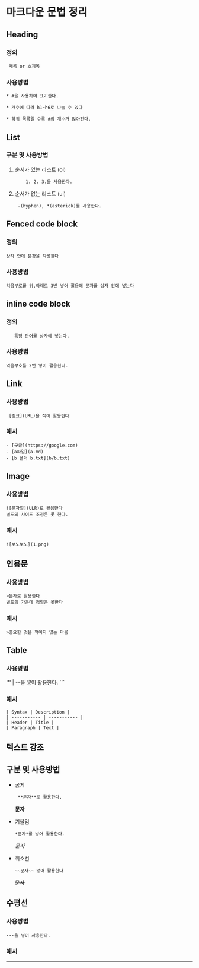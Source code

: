 # 마크다운 문법 정리

## Heading

### 정의

```
 제목 or 소제목
  ```

### 사용방법

```
* #을 사용하여 표기한다.

* 개수에 따라 h1~h6로 나눌 수 있다

* 하위 목록일 수록 #의 개수가 많아진다.
```


## List

### 구분 및 사용방법
1. 순서가 있는 리스트 (ol)

    ```
        1. 2. 3.을 사용한다. 
    ```

2. 순서가 없는 리스트 (ul)

    ```
     -(hyphen), *(asterick)를 사용한다. 
     ```


## Fenced code block

### 정의
```    
상자 안에 문장을 작성한다 
```

### 사용방법

```
억음부로를 위,아래로 3번 넣어 활용해 문자를 상자 안에 넣는다 
```

 ## inline code block

 ### 정의
 ```   
    특정 단어를 상자에 넣는다.
```

 
 ### 사용방법
 ``` 
 억음부호를 2번 넣어 활용한다.
  ```

 ## Link

 ### 사용방법

 ```
  [링크](URL)을 적어 활용한다 
  ```

 ### 예시
 ```
 - [구글](https://google.com)
 - [a파일](a.md)
 - [b 폴더 b.txt](b/b.txt)
 ```


 ## Image

### 사용방법

``` 
![문자열](ULR)로 활용한다 
별도의 사이즈 조정은 못 한다.
```

### 예시
``` ![보노보노](1.png) ```


## 인용문
### 사용방법
``` 
>문자로 활용한다 
별도의 가운데 정렬은 못한다
```

### 예시
``` >중요한 것은 꺽이지 않는 마음 ```

## Table

### 사용방법 
''' | --을 넣어 활용한다. ```

### 예시
```
| Syntax | Description |
| ----------- | ----------- |
| Header | Title |
| Paragraph | Text |
```
## 텍스트 강조

## 구분 및 사용방법
- 굵게
    
   ``` **문자**로 활용한다.```

    **문자**
- 기울임
    
    ``` *문자*를 넣어 활용한다. ```
    
    *문자*

- 취소선
    
    ``` ~~문자~~ 넣어 활용한다 ```
    
    ~~문자~~

## 수평선

### 사용방법
``` ---을 넣어 사용한다. ```

### 예시

---



